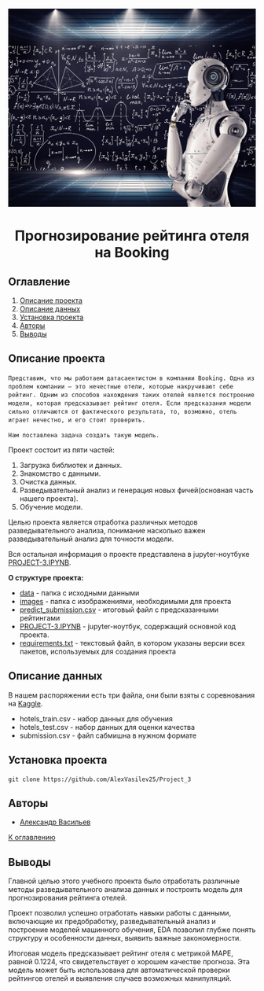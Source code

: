 ![](./images/Machine_Learning.jpg)
# <center> Прогнозирование рейтинга отеля на Booking </center>
## Оглавление
1. [Описание проекта](#Описание-проекта)
2. [Описание данных](#Описание-данных)
3. [Установка проекта](#Установка-проекта)
4. [Авторы](#Авторы)
5. [Выводы](#Выводы)

## Описание проекта

`Представим, что мы работаем датасаентистом в компании Booking. Одна из проблем компании — это нечестные отели, которые накручивают себе рейтинг. Одним из способов нахождения таких отелей является построение модели, которая предсказывает рейтинг отеля. Если предсказания модели сильно отличаются от фактического результата, то, возможно, отель играет нечестно, и его стоит проверить.`

`Нам поставлена задача создать такую модель.`


Проект состоит из пяти частей:
1. Загрузка библиотек и данных.
2. Знакомство с данными.
3. Очистка данных.
4. Разведывательный анализ и генерация новых фичей(основная часть нашего проекта).
5. Обучение модели.


Целью проекта является отработка различных методов разведывательного анализа, понимание насколько важен разведывательный анализ для точности модели.

Вся остальная информация о проекте представлена в jupyter-ноутбуке [PROJECT-3.IPYNB](./PROJECT-3.IPYNB).

**О структуре проекта:**
* [data](./data) - папка с исходными данными
* [images](./images) - папка с изображениями, необходимыми для проекта 
* [predict_submission.csv](./predict_submission.csv) - итоговый файл с предсказанными рейтингами
* [PROJECT-3.IPYNB](./PROJECT-3.IPYNB) - jupyter-ноутбук, содержащий основной код проекта.
* [requirements.txt](./requirements.txt) - текстовый файл, в котором указаны версии всех пакетов, используемых для создания проекта


## Описание данных
В нашем распоряжении есть три файла, они были взяты с соревнования на [Kaggle](https://www.kaggle.com/competitions/sf-booking/data).

* hotels_train.csv - набор данных для обучения
* hotels_test.csv - набор данных для оценки качества
* submission.csv - файл сабмишна в нужном формате

## Установка проекта

```
git clone https://github.com/AlexVasilev25/Project_3
```
## Авторы

* [Александр Васильев](https://t.me/alex_vasilev13)

[К оглавлению](#Оглавление)

## Выводы

Главной целью этого учебного проекта было отработать различные методы разведывательного анализа данных и построить модель для прогнозирования рейтинга отелей.

Проект позволил успешно отработать навыки работы с данными, включающие их предобработку, разведывательный анализ и построение моделей машинного обучения, EDA позволил глубже понять структуру и особенности данных, выявить важные закономерности.

 Итоговая модель предсказывает рейтинг отеля с метрикой MAPE, равной 0.1224, что свидетельствует о хорошем качестве прогноза. 
 Эта модель может быть использована для автоматической проверки рейтингов отелей и выявления случаев возможных манипуляций.